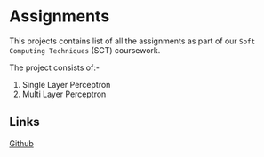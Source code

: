 # Assignments

This projects contains list of all the assignments as part of our `Soft Computing Techniques` (SCT) coursework.

The project consists of:- 

1. Single Layer Perceptron
2. Multi Layer Perceptron

## Links

[Github](https://github.com/QuickHawk/SCT.git)